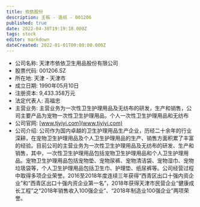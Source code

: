 ```yaml
---
title: 依依股份
description: 主板 - 造纸 - 001206
published: true
date: 2022-04-30T19:19:18.000Z
tags: stock
editor: markdown
dateCreated: 2022-01-01T00:00:00.000Z
---
```


- 公司名称: 天津市依依卫生用品股份有限公司
- 股票代码: 001206.SZ
- 所在地: 天津 - 天津市
- 成立日期: 1990年05月10日
- 注册资本: 9,433.358万元
- 法定代表人: 高福忠
- 主营业务: 主营业务为一次性卫生护理用品及无纺布的研发，生产和销售，公司主要产品为宠物一次性卫生护理用品，个人一次性卫生护理用品和无纺布
- 公司官网: [www.tjyiyi.com](www.tjyiyi.com)
- 公司介绍: 公司作为国内卓越的卫生护理用品生产企业，历经二十余年的行业深耕，在宠物卫生护理用品及个人卫生护理用品的生产、销售方面积累了丰富的经验。目前公司的主营业务为一次性卫生护理用品及无纺布的研发、生产和销售，其中，一次性卫生护理用品包括宠物卫生护理用品和个人卫生护理用品。宠物卫生护理用品包括宠物垫、宠物尿裤、宠物清洁袋、宠物湿巾、宠物垃圾袋等，个人卫生护理用品包括卫生巾、护理垫、纸尿裤等。公司经营过程中取得多项企业荣誉。2016至2018年度连续三年获得“西青区出口十强内资企业”和“西青区出口十强内资企业第一名”，2018年获得天津市民营企业“健康成长工程”之“2018年销售收入100强企业”、“2018年制造业100强企业”两项荣誉。


